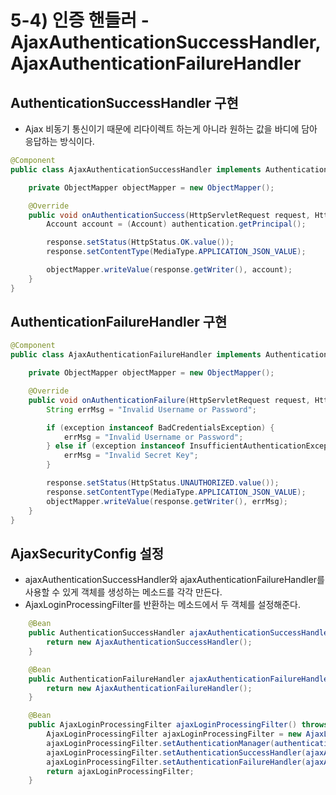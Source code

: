 # 5-4) 인증 핸들러 - AjaxAuthenticationSuccessHandler, AjaxAuthenticationFailureHandler

## AuthenticationSuccessHandler 구현
- Ajax 비동기 통신이기 때문에 리다이렉트 하는게 아니라 원하는 값을 바디에 담아 응답하는 방식이다.
```java
@Component
public class AjaxAuthenticationSuccessHandler implements AuthenticationSuccessHandler {

	private ObjectMapper objectMapper = new ObjectMapper();

	@Override
	public void onAuthenticationSuccess(HttpServletRequest request, HttpServletResponse response, Authentication authentication) throws IOException, ServletException {
		Account account = (Account) authentication.getPrincipal();

		response.setStatus(HttpStatus.OK.value());
		response.setContentType(MediaType.APPLICATION_JSON_VALUE);

		objectMapper.writeValue(response.getWriter(), account);
	}
}
```

## AuthenticationFailureHandler 구현
```java
@Component
public class AjaxAuthenticationFailureHandler implements AuthenticationFailureHandler {

	private ObjectMapper objectMapper = new ObjectMapper();

	@Override
	public void onAuthenticationFailure(HttpServletRequest request, HttpServletResponse response, AuthenticationException exception) throws IOException, ServletException {
		String errMsg = "Invalid Username or Password";

		if (exception instanceof BadCredentialsException) {
			errMsg = "Invalid Username or Password";
		} else if (exception instanceof InsufficientAuthenticationException) {
			errMsg = "Invalid Secret Key";
		}

		response.setStatus(HttpStatus.UNAUTHORIZED.value());
		response.setContentType(MediaType.APPLICATION_JSON_VALUE);
		objectMapper.writeValue(response.getWriter(), errMsg);
	}
}
```

## AjaxSecurityConfig 설정
- ajaxAuthenticationSuccessHandler와 ajaxAuthenticationFailureHandler를 사용할 수 있게 객체를 생성하는 메소드를 각각 만든다.
- AjaxLoginProcessingFilter를 반환하는 메소드에서 두 객체를 설정해준다.
```java
	@Bean
	public AuthenticationSuccessHandler ajaxAuthenticationSuccessHandler() {
		return new AjaxAuthenticationSuccessHandler();
	}

	@Bean
	public AuthenticationFailureHandler ajaxAuthenticationFailureHandler() {
		return new AjaxAuthenticationFailureHandler();
	}

    @Bean
    public AjaxLoginProcessingFilter ajaxLoginProcessingFilter() throws Exception {
        AjaxLoginProcessingFilter ajaxLoginProcessingFilter = new AjaxLoginProcessingFilter();
        ajaxLoginProcessingFilter.setAuthenticationManager(authenticationManagerBean());
        ajaxLoginProcessingFilter.setAuthenticationSuccessHandler(ajaxAuthenticationSuccessHandler());
        ajaxLoginProcessingFilter.setAuthenticationFailureHandler(ajaxAuthenticationFailureHandler());
        return ajaxLoginProcessingFilter;
    }
```


